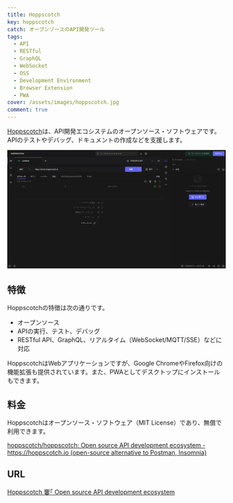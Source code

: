 ```yaml
---
title: Hoppscotch
key: hoppscotch
catch: オープンソースのAPI開発ツール
tags:
  - API
  - RESTful
  - GraphQL
  - WebSocket
  - OSS
  - Development Environment
  - Browser Extension
  - PWA
cover: /assets/images/hoppscotch.jpg
comment: true
---
```


[Hoppscotch](https://hoppscotch.io/)は、API開発エコシステムのオープンソース・ソフトウェアです。APIのテストやデバッグ、ドキュメントの作成などを支援します。

[![HoppscotchのWebサイト](/assets/images/hoppscotch.jpg)](https://hoppscotch.io/)

<!--more-->

## 特徴

Hoppscotchの特徴は次の通りです。

- オープンソース
- APIの実行、テスト、デバッグ
- RESTful API、GraphQL、リアルタイム（WebSocket/MQTT/SSE）などに対応

HoppscotchはWebアプリケーションですが、Google ChromeやFirefox向けの機能拡張も提供されています。また、PWAとしてデスクトップにインストールもできます。

## 料金

Hoppscotchはオープンソース・ソフトウェア（MIT License）であり、無償で利用できます。

[hoppscotch/hoppscotch: Open source API development ecosystem \- https://hoppscotch\.io \(open\-source alternative to Postman, Insomnia\)](https://github.com/hoppscotch/hoppscotch)

## URL

[Hoppscotch 窶｢ Open source API development ecosystem](https://hoppscotch.io/)
